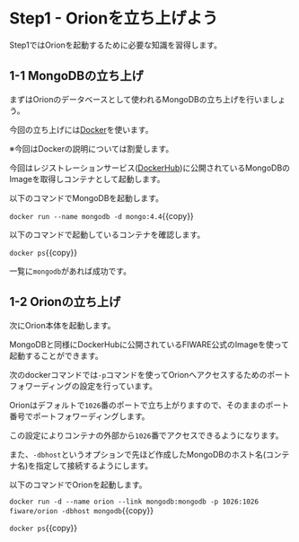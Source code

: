 
# Step1 - Orionを立ち上げよう

Step1ではOrionを起動するために必要な知識を習得します。

## 1-1 MongoDBの立ち上げ

まずはOrionのデータベースとして使われるMongoDBの立ち上げを行いましょう。

今回の立ち上げには[Docker](https://www.docker.com/)を使います。

※今回はDockerの説明については割愛します。

今回はレジストレーションサービス([DockerHub](https://hub.docker.com/))に公開されているMongoDBのImageを取得しコンテナとして起動します。

以下のコマンドでMongoDBを起動します。

`docker run --name mongodb -d mongo:4.4`{{copy}}


以下のコマンドで起動しているコンテナを確認します。

`docker ps`{{copy}}

一覧に`mongodb`があれば成功です。

## 1-2 Orionの立ち上げ

次にOrion本体を起動します。

MongoDBと同様にDockerHubに公開されているFIWARE公式のImageを使って起動することができます。

次のdockerコマンドでは`-p`コマンドを使ってOrionへアクセスするためのポートフォワーディングの設定を行っています。

Orionはデフォルトで`1026`番のポートで立ち上がりますので、そのままのポート番号でポートフォワーディングします。

この設定によりコンテナの外部から`1026`番でアクセスできるようになります。

また、`-dbhost`というオプションで先ほど作成したMongoDBのホスト名(コンテナ名)を指定して接続するようにします。

以下のコマンドでOrionを起動します。

`docker run -d --name orion --link mongodb:mongodb -p 1026:1026 fiware/orion -dbhost mongodb`{{copy}}

`docker ps`{{copy}}


